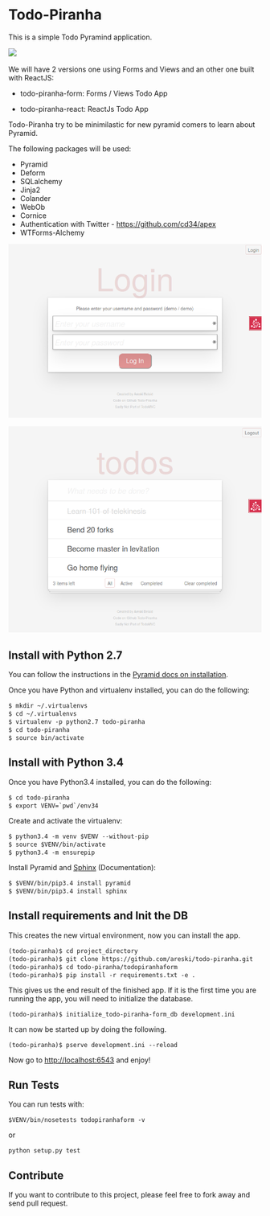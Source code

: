 
# Todo-Piranha

This is a simple Todo Pyramind application.

[![](https://travis-ci.org/areski/todo-piranha.svg)](https://travis-ci.org/areski/todo-piranha)

We will have 2 versions one using Forms and Views and an other one built with
ReactJS:

* todo-piranha-form: Forms / Views Todo App

* todo-piranha-react: ReactJs Todo App

Todo-Piranha try to be minimilastic for new pyramid comers to learn about
Pyramid.

The following packages will be used:

* Pyramid
* Deform
* SQLalchemy
* Jinja2
* Colander
* WebOb
* Cornice
* Authentication with Twitter - https://github.com/cd34/apex
* WTForms-Alchemy


![todo login](https://github.com/areski/todo-piranha/raw/master/images/todo-login.png "Todo Login")

![todo view](https://github.com/areski/todo-piranha/raw/master/images/todo-view.png "Todo View")


## Install with Python 2.7

You can follow the instructions in the [Pyramid docs on installation][install].

Once you have Python and virtualenv installed, you can do the following:

```
$ mkdir ~/.virtualenvs
$ cd ~/.virtualenvs
$ virtualenv -p python2.7 todo-piranha
$ cd todo-piranha
$ source bin/activate
```

## Install with Python 3.4

Once you have Python3.4 installed, you can do the following:

```
$ cd todo-piranha
$ export VENV=`pwd`/env34
```

Create and activate the virtualenv:

```
$ python3.4 -m venv $VENV --without-pip
$ source $VENV/bin/activate
$ python3.4 -m ensurepip
```

Install Pyramid and [Sphinx][sphinx-doc] (Documentation):

```
$ $VENV/bin/pip3.4 install pyramid
$ $VENV/bin/pip3.4 install sphinx
```

## Install requirements and Init the DB

This creates the new virtual environment, now you can install the app.

```
(todo-piranha)$ cd project_directory
(todo-piranha)$ git clone https://github.com/areski/todo-piranha.git
(todo-piranha)$ cd todo-piranha/todopiranhaform
(todo-piranha)$ pip install -r requirements.txt -e .
```

This gives us the end result of the finished app. If it is the first time you are running the app, you will need to initialize the database.

```
(todo-piranha)$ initialize_todo-piranha-form_db development.ini
```

It can now be started up by doing the following.

```
(todo-piranha)$ pserve development.ini --reload
```

Now go to <http://localhost:6543> and enjoy!

## Run Tests

You can run tests with:
```
$VENV/bin/nosetests todopiranhaform -v
```
or
```
python setup.py test
```

## Contribute

If you want to contribute to this project, please feel free to fork away and
send pull request.


[install]: http://pyramid.readthedocs.org/en/latest/narr/install.html
[sphinx-doc]: http://sphinx-doc.org/
[deform]: http://docs.pylonsproject.org/projects/deform/en/latest/
[deform_bootstrap]: http://pypi.python.org/pypi/deform_bootstrap
[customux]: http://docs.pylonsproject.org/projects/pyramid_tutorials/en/latest/humans/creatingux/step05/index.html
[notfound]: http://docs.pylonsproject.org/projects/pyramid/en/latest/api/view.html#pyramid.view.notfound_view_config
[sqlalchemy]: http://www.sqlalchemy.org/
